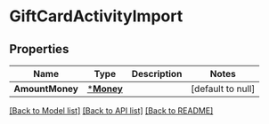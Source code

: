 # GiftCardActivityImport

## Properties
Name | Type | Description | Notes
------------ | ------------- | ------------- | -------------
**AmountMoney** | [***Money**](Money.md) |  | [default to null]

[[Back to Model list]](../README.md#documentation-for-models) [[Back to API list]](../README.md#documentation-for-api-endpoints) [[Back to README]](../README.md)

